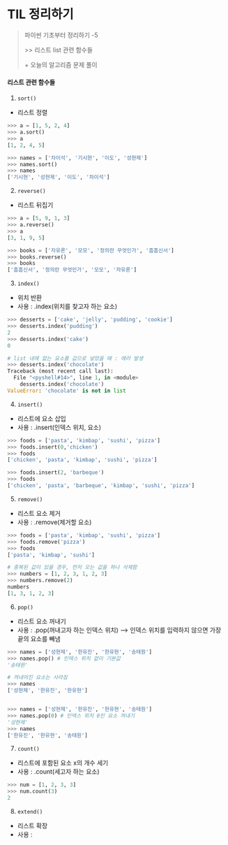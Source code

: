 # TIL 정리하기

> 파이썬 기초부터 정리하기 -5
>
> \>> 리스트 list 관련 함수들
>
> \+ 오늘의 알고리즘 문제 풀이



#### 리스트 관련 함수들

1. `sort()`

- 리스트 정렬

```python
>>> a = [1, 5, 2, 4]
>>> a.sort()
>>> a
[1, 2, 4, 5]

>>> names = ['차이석', '기시현', '이도', '성현제']
>>> names.sort()
>>> names
['기시현', '성현제', '이도', '차이석']
```



2. `reverse()`

- 리스트 뒤집기

```python
>>> a = [5, 9, 1, 3]
>>> a.reverse()
>>> a
[3, 1, 9, 5]

>>> books = ['자유론', '모모', '정의란 무엇인가', '흠흠신서']
>>> books.reverse()
>>> books
['흠흠신서', '정의란 무엇인가', '모모', '자유론']
```



3. `index()`

- 위치 반환 
- 사용 : .index(위치를 찾고자 하는 요소)

```python
>>> desserts = ['cake', 'jelly', 'pudding', 'cookie']
>>> desserts.index('pudding')
2
>>> desserts.index('cake')
0

# list 내에 없는 요소를 값으로 넣었을 때 : 에러 발생
>>> desserts.index('chocolate')
Traceback (most recent call last):
  File "<pyshell#14>", line 1, in <module>
    desserts.index('chocolate')
ValueError: 'chocolate' is not in list
```



4. `insert()`

- 리스트에 요소 삽입 
- 사용 : .insert(인덱스 위치, 요소)

```python
>>> foods = ['pasta', 'kimbap', 'sushi', 'pizza']
>>> foods.insert(0,'chicken')
>>> foods
['chicken', 'pasta', 'kimbap', 'sushi', 'pizza']

>>> foods.insert(2, 'barbeque')
>>> foods
['chicken', 'pasta', 'barbeque', 'kimbap', 'sushi', 'pizza']
```



5. `remove()`

- 리스트 요소 제거
- 사용 : .remove(제거할 요소)

```python
>>> foods = ['pasta', 'kimbap', 'sushi', 'pizza']
>>> foods.remove('pizza')
>>> foods
['pasta', 'kimbap', 'sushi']

# 중복된 값이 있을 경우, 먼저 오는 값을 하나 삭제함
>>> numbers = [1, 2, 3, 1, 2, 3]
>>> numbers.remove(2)
numbers
[1, 3, 1, 2, 3]
```



6. `pop()`

- 리스트 요소 꺼내기 
- 사용 : .pop(꺼내고자 하는 인덱스 위치) --> 인덱스 위치를 입력하지 않으면 가장 끝의 요소를 빼냄

```python
>>> names = ['성현제', '한유진', '한유현', '송태원']
>>> names.pop() # 인덱스 위치 없이 기본값
'송태원'

# 꺼내어진 요소는 사라짐
>>> names
['성현제', '한유진', '한유현']


>>> names = ['성현제', '한유진', '한유현', '송태원']
>>> names.pop(0) # 인덱스 위치 0인 요소 꺼내기
'성현제'
>>> names
['한유진', '한유현', '송태원']
```



7. `count()`

- 리스트에 포함된 요소 x의 개수 세기
- 사용 : .count(세고자 하는 요소)

```python
>>> num = [1, 2, 3, 3]
>>> num.count(3)
2
```



8. `extend()`

- 리스트 확장
- 사용 : 












